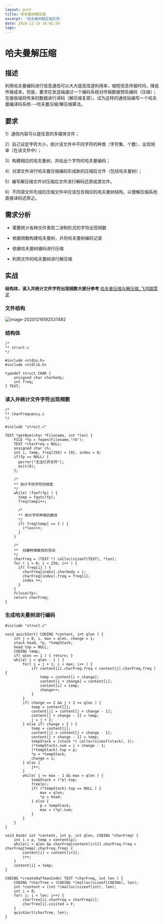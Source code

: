 ```yaml
---
layout: post
title: 哈夫曼树解压缩
excerpt: '哈夫曼树解压缩实现'
date: 2020-12-16 16:02:59
tags:
---
```








# 哈夫曼解压缩



## 描述

利用哈夫曼编码进行信息通信可以大大提高信道利用率，缩短信息传输时间，降低传输成本。但是，要求在发送端通过一个编码系统对传输数据预先编码（压缩）；在接收端将传来的数据进行译码（解压缩复原）。试为这样的通信站编写一个哈夫曼编译码系统---哈夫曼压缩/解压缩算法。



## 要求

1）通信内容可以是任意的多媒体文件；

 2）自己设定字符大小，统计该文件中不同字符的种类（字符集、个数）、出现频率（在该文件中）；

 3）构建相应的哈夫曼树，并给出个字符的哈夫曼编码；

 4）对源文件进行哈夫曼压缩编码形成新的压缩后文件（包括哈夫曼树）；

 5）编写解压缩文件对压缩后文件进行解码还原成源文件。

 6）不同源文件形成的压缩文件中应该包含相应的哈夫曼树结构，以便解压缩系统直接译码还原之。



## 需求分析

+ 需要统计各种文件类型二进制形式的字符出现频数
+ 依据频数构建哈夫曼树，并将哈夫曼树编码记录
+ 依据哈夫曼树编码进行压缩



+ 利用文件的哈夫曼树进行解压缩



## 实战

**结构体，读入并统计文件字符出现频数大部分参考** [哈夫曼压缩与解压缩_飞鸿踏雪泥](https://blog.csdn.net/weixin_38214171/article/details/81626498)

### 文件结构

![image-20201216192537492](https://cdn.jsdelivr.net/gh/a9ia/image//blog/image-20201216192537492.png)



### 结构体

```
/*
** struct.c
*/

#include <stdio.h>
#include <stdlib.h>

typedef struct CHAR {
    unsigned char charbody;
    int freq;
} TEXT;
```



### 读入并统计文件字符出现频数



```
/*
** charFrequency.c
*/

#include "struct.c"

TEXT *getNum(char *Filename, int *len) {
    FILE *fp = fopen(Filename,"rb");
    TEXT *charFreq = NULL;
    unsigned char ch;
    int i, temp, freq[256] = {0}, index = 0;
    if(fp == NULL) {
      perror("无法打开文件");
      exit(0);
    };

    /*
    ** 统计不同字符的频度
    */
    while( !feof(fp) ) {
      temp = fgetc(fp);
      freq[temp]++;

      /*
      ** 统计字符种类的数目
      */
      if( freq[temp] == 1 ) {
        (*len)++;
      }
    }

    /*
    **  创建种类数目的空间
    */
    charFreq = (TEXT *) calloc(sizeof(TEXT), *len);
    for ( i = 0; i < 256; i++ ) {
      if( freq[i] ) {
        charFreq[index].charbody = i;
        charFreq[index].freq = freq[i];
        index ++;
      }
    }
    fclose(fp);
    return charFreq;
}
```



### 生成哈夫曼树进行编码

```
#include "struct.c"

void quickSort( CODING *content, int qlen ) {
    int j = 0, i, max = qlen, change = 1;
    stack head, *p, *tempStack;
    head.top = NULL;
    CODING temp;
    if( qlen == 1 ) { return; }
    while( j < qlen - 1 ) {
        for( i = j + 1; i < max; i++ ) {
            if( content[i].charFreq.freq < content[j].charFreq.freq ) {
                temp = content[i + change];
                content[i + change] = content[i];
                content[i] = temp;
                change++;
            }
        }
        if( change == 2 && j + 2 <= qlen ) {
            temp = content[j];
            content[j] = content[j + change - 1];
            content[j + change - 1] = temp;
            j = j + 2;
        } else if( change > 2 ) {
            temp = content[j];
            content[j] = content[j + change - 1];
            content[j + change - 1] = temp;
            tempStack = (stack *) calloc(sizeof(stack), 1);
            (*tempStack).num = j + change - 1;
            (*tempStack).top = p;
            *p = *tempStack;
            change = 1;
        } else {
            j++;
        }
        while( j >= max - 1 && max < qlen ) {
            tempStack = (*p).top;
            free(p);
            if( (*tempStack).top == NULL ) {
                max = qlen;
                *p = head;
            } else {
                p = tempStack;
                max = (*p).num;
            }
        }
    }
}

void boob( int *content, int p, int qlen, CODING *charFreq) {
    int i = p, temp = content[p];
    while(i < qlen && charFreq[content[i+1]].charFreq.freq < charFreq[temp].charFreq.freq) {
        content[i] = content[i+1];
        i++;
    }
    content[i] = temp;
}

CODING *createHaffmanCode( TEXT *charFreq, int len ) {
    CODING *charTree = (CODING *)malloc(sizeof(CODING), len);
    int *content = (int *)malloc(sizeof(int), len);
    int i = 0;
    for( i; i < len; i++) {
        charTree[i].charFreq = charFreq[i];
        charTree[i].visited = F;
    }
    quickSort(charTree, len);
}
```


